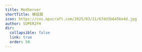 ```yaml
---
title: ModServer
shortTitle: 模组服
icon: https://cos.npucraft.com/2025/03/21/67dd3b6456e4d.jpg
author: SUPER2FH
dir:
  collapsible: false
  link: true
  order: 50
---
```

